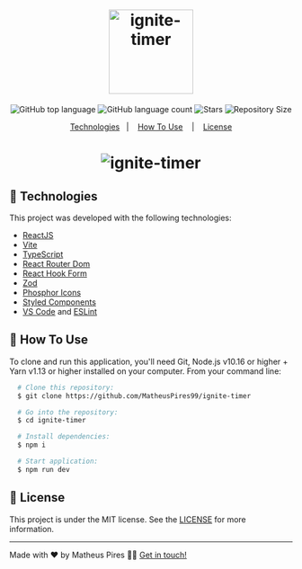 <h1 align="center">
  <img alt="ignite-timer" src="https://ik.imagekit.io/hwyksvj4iv/ignite-timer_Nb_0iQyiS.svg?ik-sdk-version=javascript-1.4.3&updatedAt=1659699330986" width="150px" />
</h1>

<p align="center">
  <img alt="GitHub top language" src="https://img.shields.io/github/languages/top/MatheusPires99/ignite-timer?color=00B37E" />
  <img alt="GitHub language count" src="https://img.shields.io/github/languages/count/MatheusPires99/ignite-timer?color=00B37E" />
  <img alt="Stars" src="https://img.shields.io/github/stars/MatheusPires99/ignite-timer?color=00B37E" />
  <img alt="Repository Size" src="https://img.shields.io/github/repo-size/MatheusPires99/ignite-timer?color=00B37E" />
</p>

<p align="center">
  <a href="#page_with_curl-technologies">Technologies</a>&nbsp;&nbsp;&nbsp;|&nbsp;&nbsp;&nbsp;
  <a href="#hammer-how-to-use">How To Use</a>
  &nbsp;&nbsp;&nbsp;|&nbsp;&nbsp;&nbsp;
  <a href="#books-requisitos">License</a>
</p>

<h1 align="center">
  <img alt="ignite-timer" src="https://res.cloudinary.com/matheuspires/image/upload/v1659699931/ignite-timer_craicw.gif"/>
</h1>

## :rocket: Technologies

This project was developed with the following technologies:

- [ReactJS](https://reactjs.org/)
- [Vite](https://vitejs.dev/)
- [TypeScript](https://www.typescriptlang.org/)
- [React Router Dom](https://v5.reactrouter.com/web/guides/quick-start)
- [React Hook Form](https://react-hook-form.com/)
- [Zod](https://zod.dev/)
- [Phosphor Icons](https://phosphoricons.com/)
- [Styled Components](https://styled-components.com/)
- [VS Code](https://code.visualstudio.com/) and [ESLint](https://eslint.org/)

## :hammer: How To Use
To clone and run this application, you'll need Git, Node.js v10.16 or higher + Yarn v1.13 or higher installed on your computer. From your command line:

``` bash
  # Clone this repository:
  $ git clone https://github.com/MatheusPires99/ignite-timer

  # Go into the repository:
  $ cd ignite-timer

  # Install dependencies:
  $ npm i

  # Start application:
  $ npm run dev
```

## :memo: License

This project is under the MIT license. See the [LICENSE](https://github.com/MatheusPires99/ignite-timer/blob/main/LICENSE) for more information.

---

Made with ❤️ by Matheus Pires 👋🏻 [Get in touch!](https://github.com/MatheusPires99)